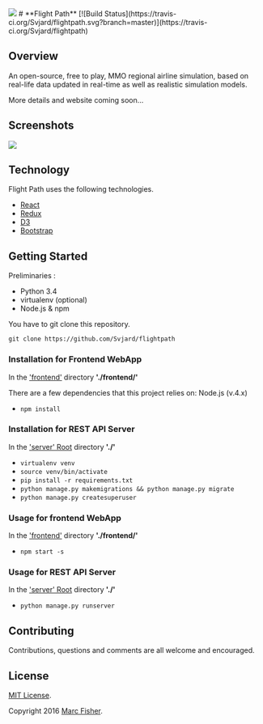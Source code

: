 <img src="http://i.imgur.com/MVmYI0l.png">
# **Flight Path**  [![Build Status](https://travis-ci.org/Svjard/flightpath.svg?branch=master)](https://travis-ci.org/Svjard/flightpath)

## Overview

An open-source, free to play, MMO regional airline simulation, based on real-life data updated in real-time as well as realistic simulation models.

More details and website coming soon...

## Screenshots

<img src="http://i.imgur.com/BuF39i9.png">

## Technology

Flight Path uses the following technologies.

* [React](https://facebook.github.io/react/)
* [Redux](https://github.com/reactjs/redux)
* [D3](https://d3js.org/)
* [Bootstrap](http://getbootstrap.com/)

## Getting Started

Preliminaries :
* Python 3.4
* virtualenv (optional)
* Node.js & npm

You have to git clone this repository.
```
git clone https://github.com/Svjard/flightpath
```

### Installation for Frontend WebApp

In the ['frontend'](https://github.com/Svjard/flightpath/tree/master/frontend) directory **'./frontend/'**

There are a few dependencies that this project relies on: Node.js (v.4.x)

- `npm install`

### Installation for REST API Server

In the ['server' Root](https://github.com/Svjard/flightpath) directory **'./'**

- `virtualenv venv`
- `source venv/bin/activate`
- `pip install -r requirements.txt`
- `python manage.py makemigrations && python manage.py migrate`
- `python manage.py createsuperuser`

### Usage for frontend WebApp

In the ['frontend'](https://github.com/Svjard/flightpath/tree/master/frontend) directory **'./frontend/'**

- `npm start -s`

### Usage for REST API Server 

In the ['server' Root](https://github.com/Svjard/flightpath) directory **'./'**

- `python manage.py runserver`

## Contributing

Contributions, questions and comments are all welcome and encouraged.

## License

[MIT License](http://opensource.org/licenses/MIT).

Copyright 2016 [Marc Fisher](https://github.com/Svjard).
